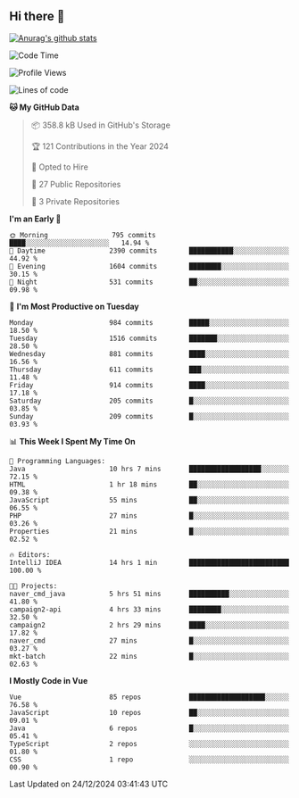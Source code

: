 ## Hi there 👋

[![Anurag's github stats](https://github-readme-stats.vercel.app/api?username=Songwonseok)](https://github.com/anuraghazra/github-readme-stats)



<!--START_SECTION:waka-->
![Code Time](http://img.shields.io/badge/Code%20Time-3%2C217%20hrs%2037%20mins-blue)

![Profile Views](http://img.shields.io/badge/Profile%20Views-0-blue)

![Lines of code](https://img.shields.io/badge/From%20Hello%20World%20I%27ve%20Written-34.8%20million%20lines%20of%20code-blue)

**🐱 My GitHub Data** 

> 📦 358.8 kB Used in GitHub's Storage 
 > 
> 🏆 121 Contributions in the Year 2024
 > 
> 💼 Opted to Hire
 > 
> 📜 27 Public Repositories 
 > 
> 🔑 3 Private Repositories 
 > 
**I'm an Early 🐤** 

```text
🌞 Morning                795 commits         ████░░░░░░░░░░░░░░░░░░░░░   14.94 % 
🌆 Daytime                2390 commits        ███████████░░░░░░░░░░░░░░   44.92 % 
🌃 Evening                1604 commits        ████████░░░░░░░░░░░░░░░░░   30.15 % 
🌙 Night                  531 commits         ██░░░░░░░░░░░░░░░░░░░░░░░   09.98 % 
```
📅 **I'm Most Productive on Tuesday** 

```text
Monday                   984 commits         █████░░░░░░░░░░░░░░░░░░░░   18.50 % 
Tuesday                  1516 commits        ███████░░░░░░░░░░░░░░░░░░   28.50 % 
Wednesday                881 commits         ████░░░░░░░░░░░░░░░░░░░░░   16.56 % 
Thursday                 611 commits         ███░░░░░░░░░░░░░░░░░░░░░░   11.48 % 
Friday                   914 commits         ████░░░░░░░░░░░░░░░░░░░░░   17.18 % 
Saturday                 205 commits         █░░░░░░░░░░░░░░░░░░░░░░░░   03.85 % 
Sunday                   209 commits         █░░░░░░░░░░░░░░░░░░░░░░░░   03.93 % 
```


📊 **This Week I Spent My Time On** 

```text
💬 Programming Languages: 
Java                     10 hrs 7 mins       ██████████████████░░░░░░░   72.15 % 
HTML                     1 hr 18 mins        ██░░░░░░░░░░░░░░░░░░░░░░░   09.38 % 
JavaScript               55 mins             ██░░░░░░░░░░░░░░░░░░░░░░░   06.55 % 
PHP                      27 mins             █░░░░░░░░░░░░░░░░░░░░░░░░   03.26 % 
Properties               21 mins             █░░░░░░░░░░░░░░░░░░░░░░░░   02.52 % 

🔥 Editors: 
IntelliJ IDEA            14 hrs 1 min        █████████████████████████   100.00 % 

🐱‍💻 Projects: 
naver_cmd_java           5 hrs 51 mins       ██████████░░░░░░░░░░░░░░░   41.80 % 
campaign2-api            4 hrs 33 mins       ████████░░░░░░░░░░░░░░░░░   32.50 % 
campaign2                2 hrs 29 mins       ████░░░░░░░░░░░░░░░░░░░░░   17.82 % 
naver_cmd                27 mins             █░░░░░░░░░░░░░░░░░░░░░░░░   03.27 % 
mkt-batch                22 mins             █░░░░░░░░░░░░░░░░░░░░░░░░   02.63 % 
```

**I Mostly Code in Vue** 

```text
Vue                      85 repos            ███████████████████░░░░░░   76.58 % 
JavaScript               10 repos            ██░░░░░░░░░░░░░░░░░░░░░░░   09.01 % 
Java                     6 repos             █░░░░░░░░░░░░░░░░░░░░░░░░   05.41 % 
TypeScript               2 repos             ░░░░░░░░░░░░░░░░░░░░░░░░░   01.80 % 
CSS                      1 repo              ░░░░░░░░░░░░░░░░░░░░░░░░░   00.90 % 
```




 Last Updated on 24/12/2024 03:41:43 UTC
<!--END_SECTION:waka-->
